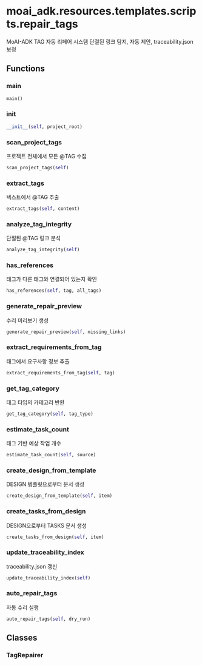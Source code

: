 # moai_adk.resources.templates.scripts.repair_tags

MoAI-ADK TAG 자동 리페어 시스템
단절된 링크 탐지, 자동 제안, traceability.json 보정

## Functions

### main

```python
main()
```

### __init__

```python
__init__(self, project_root)
```

### scan_project_tags

프로젝트 전체에서 모든 @TAG 수집

```python
scan_project_tags(self)
```

### extract_tags

텍스트에서 @TAG 추출

```python
extract_tags(self, content)
```

### analyze_tag_integrity

단절된 @TAG 링크 분석

```python
analyze_tag_integrity(self)
```

### has_references

태그가 다른 태그와 연결되어 있는지 확인

```python
has_references(self, tag, all_tags)
```

### generate_repair_preview

수리 미리보기 생성

```python
generate_repair_preview(self, missing_links)
```

### extract_requirements_from_tag

태그에서 요구사항 정보 추출

```python
extract_requirements_from_tag(self, tag)
```

### get_tag_category

태그 타입의 카테고리 반환

```python
get_tag_category(self, tag_type)
```

### estimate_task_count

태그 기반 예상 작업 개수

```python
estimate_task_count(self, source)
```

### create_design_from_template

DESIGN 템플릿으로부터 문서 생성

```python
create_design_from_template(self, item)
```

### create_tasks_from_design

DESIGN으로부터 TASKS 문서 생성

```python
create_tasks_from_design(self, item)
```

### update_traceability_index

traceability.json 갱신

```python
update_traceability_index(self)
```

### auto_repair_tags

자동 수리 실행

```python
auto_repair_tags(self, dry_run)
```

## Classes

### TagRepairer
